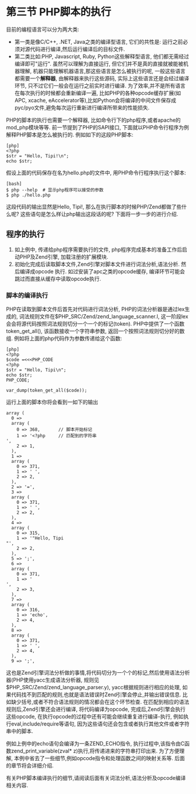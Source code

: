 # 第三节 PHP脚本的执行

目前的编程语言可以分为两大类:

* 第一类是像C/C++, .NET, Java之类的编译型语言, 它们的共性是: 运行之前必须对源代码进行编译,然后运行编译后的目标文件.
* 第二类比如:PHP, Javascript, Ruby, Python这些解释型语言, 他们都无需经过编译即可"运行". 虽然可以理解为直接运行,
但它们并不是真的直接就被能被机器理解, 机器只能理解机器语言,那这些语言是怎么被执行的呢, 一般这些语言都需要一个**解释器**,
由解释器来执行这些源码, 实际上这些语言还是会经过编译环节,
只不过它们一般会在运行之前实时进行编译. 为了效率,并不是所有语言在每次执行的时候都会重新编译一遍,
比如PHP的各种opcode缓存扩展(如APC, xcache, eAccelerator等),比如Python会将编译的中间文件保存成pyc/pyo文件,避免每次运行重新进行编译所带来的性能损失.

PHP的脚本的执行也需要一个解释器, 比如命令行下的php程序,或者apache的mod_php模块等等. 前一节提到了PHP的SAPI接口, 下面就以PHP命令行程序为例解释PHP脚本是怎么被执行的.
例如如下的这段PHP脚本:

	[php]
	<?php
	$str = "Hello, Tipi!\n";
	echo $str;

假设上面的代码保存在名为hello.php的文件中, 用PHP命令行程序执行这个脚本:
	
	[bash]
	$ php --help  # 显示php程序可以接受的参数
	$ php ./hello.php

这段代码的输出显然是Hello, Tipi!, 那么在执行脚本的时候PHP/Zend都做了些什么呢? 这些语句是怎么样让php输出这段话的呢? 下面将一步一步的进行介绍.

## 程序的执行
1. 如上例中, 传递给php程序需要执行的文件, php程序完成基本的准备工作后启动PHP及Zend引擎, 加载注册的扩展模块.
1. 初始化完成后读取脚本文件,Zend引擎对脚本文件进行词法分析,语法分析. 然后编译成opcode 执行. 如过安装了apc之类的opcode缓存,
   编译环节可能会跳过而直接从缓存中读取opcode执行.

### 脚本的编译执行
PHP在读取到脚本文件后首先对代码进行词法分析, PHP的词法分析器是通过lex生成的, 词法规则文件在$PHP_SRC/Zend/zend_language_scanner.l,
这一阶段lex会会将源代码按照词法规则切分一个一个的标记(token). PHP中提供了一个函数token_get_all(), 该函数接收一个字符串参数, 返回一个按照词法规则切分好的数组.
例如将上面的php代码作为参数传递给这个函数:

	[php]
	<?php
	$code =<<<PHP_CODE
	<?php
	$str = "Hello, Tipi\n";
	echo $str;
	PHP_CODE;

	var_dump(token_get_all($code));

运行上面的脚本你将会看到一如下的输出

	array (
	  0 => 
	  array (
		0 => 368,  		// 脚本开始标记
		1 => '<?php  	// 匹配到的字符串
	',
		2 => 1,
	  ),
	  1 => 
	  array (
		0 => 371,
		1 => ' ',
		2 => 2,
	  ),
	  2 => '=',
	  3 => 
	  array (
		0 => 371,
		1 => ' ',
		2 => 2,
	  ),
	  4 => 
	  array (
		0 => 315,
		1 => '"Hello, Tipi
	"',
		2 => 2,
	  ),
	  5 => ';',
	  6 => 
	  array (
		0 => 371,
		1 => '
	',
		2 => 3,
	  ),
	  7 => 
	  array (
		0 => 316,
		1 => 'echo',
		2 => 4,
	  ),
	  8 => 
	  array (
		0 => 371,
		1 => ' ',
		2 => 4,
	  ),
	  9 => ';',

这也是Zend引擎词法分析做的事情,将代码切分为一个个的标记,然后使用语法分析器(PHP使用yacc生成语法分析器, 规则见$PHP_SRC/Zend/zend_language_parser.y),
yacc根据规则进行相应的处理, 如果代码找不到匹配的规则,也就是语法错误时Zend引擎会停止,并输出错误信息. 比如缺少括号,或者不符合语法规则的情况都会在这个环节检查.
在匹配到相应的语法规则后,Zend引擎还会进行编译, 将代码编译为opcode, 完成后,Zend引擎会执行这些opcode, 在执行opcode的过程中还有可能会继续重复进行编译-执行,
例如执行eval,include/require等语句, 因为这些语句还会包含或者执行其他文件或者字符串中的脚本.

例如上例中的echo语句会编译为一条ZEND_ECHO指令, 执行过程中,该指令由C函数zend_print_variable(zval\* z)执行,将传递进来的字符串打印出来.
为了方便理解, 本例中省去了一些细节,例如opcode指令和处理函数之间的映射关系等. 后面的章节将会详细介绍.

有关PHP脚本编译执行的细节,请阅读后面有关词法分析,语法分析及opcode编译相关内容.

